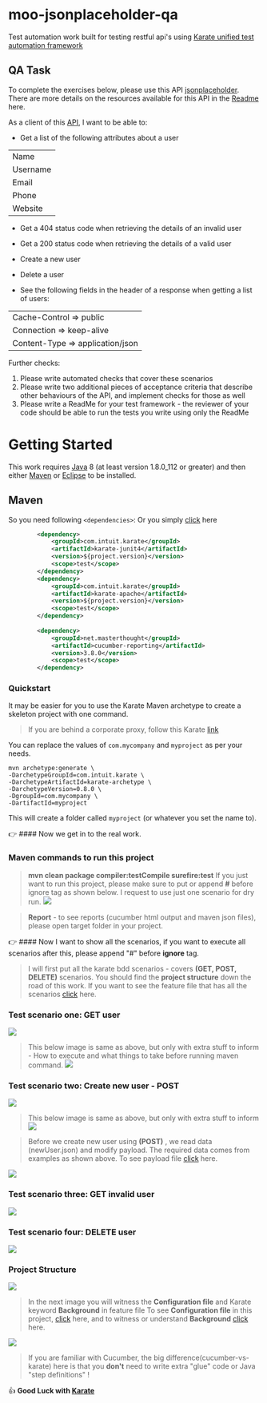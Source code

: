 # moo-jsonplaceholder-qa

Test automation work built for testing restful api's using [Karate unified test automation framework](https://github.com/intuit/karate)

## QA Task


To complete the exercises below, please use this API [jsonplaceholder](https://jsonplaceholder.typicode.com/). There are more details on the resources available for this API in the [Readme](https://github.com/typicode/jsonplaceholder) here.


As a client of this [API](https://jsonplaceholder.typicode.com/users), I want to be able to:

 - Get a list of the following attributes about a user
<table>
 <tr><td>Name</td></tr>
 <tr><td>Username</td></tr>
 <tr><td>Email</td></tr>
 <tr><td>Phone</td></tr>
 <tr><td>Website</td></tr>
 </table>
 
 - Get a 404 status code when retrieving the details of an invalid user
 
 - Get a 200 status code when retrieving the details of a valid user
 
 - Create a new user
 
 - Delete a user
 
 - See the following fields in the header of a response when getting a list of users:
<table>
 <tr><td>Cache-Control => public</td></tr>
 <tr><td>Connection => keep-alive</td></tr>
 <tr><td>Content-Type => application/json</td></tr> 
</table>


Further checks:

1. Please write automated checks that cover these scenarios
2. Please write two additional pieces of acceptance criteria that describe other behaviours of the API, and implement checks for those as well
3. Please write a ReadMe for your test framework - the reviewer of your code should be able to run the tests you write using only the ReadMe


# Getting Started
This work requires [Java](http://www.oracle.com/technetwork/java/javase/downloads/index.html) 8 (at least version 1.8.0_112 or greater) and then either [Maven](http://maven.apache.org) or [Eclipse](#eclipse-quickstart) to be installed.

## Maven

So you need following `<dependencies>`: Or you simply [click](https://github.com/meharlist/moo-jsonplaceholder-qa/blob/master/pom.xml) here

```xml
	    <dependency>
            <groupId>com.intuit.karate</groupId>
            <artifactId>karate-junit4</artifactId>
            <version>${project.version}</version>
            <scope>test</scope>
        </dependency>
        <dependency>
            <groupId>com.intuit.karate</groupId>
            <artifactId>karate-apache</artifactId>
            <version>${project.version}</version>
            <scope>test</scope>
        </dependency>         
                    
        <dependency>
            <groupId>net.masterthought</groupId>
            <artifactId>cucumber-reporting</artifactId>
            <version>3.8.0</version>
            <scope>test</scope>
        </dependency>
```


### Quickstart
It may be easier for you to use the Karate Maven archetype to create a skeleton project with one command.

> If you are behind a corporate proxy, follow this Karate [link](https://github.com/intuit/karate#quickstart)

You can replace the values of `com.mycompany` and `myproject` as per your needs.

```
mvn archetype:generate \
-DarchetypeGroupId=com.intuit.karate \
-DarchetypeArtifactId=karate-archetype \
-DarchetypeVersion=0.8.0 \
-DgroupId=com.mycompany \
-DartifactId=myproject
```

This will create a folder called `myproject` (or whatever you set the name to).


:point_right: #### Now we get in to the real work.

### Maven commands to run this project

> **mvn clean package compiler:testCompile surefire:test**
If you just want to run this project, please make sure to put or append **#** before ignore tag as shown below. I request to use just one scenario for dry run.
![](images/keeping_hash_sign_01.JPG)

> **Report** - to see reports (cucumber html output and maven json files), please open target folder in your project.

:point_right: #### Now I want to show all the scenarios, if you want to execute all scenarios after this, please append "#" before **ignore** tag.

> I will first put all the karate bdd scenarios - covers **(GET, POST, DELETE)** scenarios. You should find the **project structure** down the road of this work.
If you want to see the feature file that has all the scenarios [click](https://github.com/meharlist/moo-jsonplaceholder-qa/blob/master/src/test/java/moo/users/users.feature) here.


### Test scenario one: GET user

![](images/scenario_get_2.JPG)

> This below image is same as above, but only with extra stuff to inform - How to execute and what things to take before running maven command.
![](images/scenario_get_1.JPG)


### Test scenario two: Create new user - POST

![](images/scenario_post_01.JPG)

> This below image is same as above, but only with extra stuff to inform
![](images/scenario_post_02.jpg)

> Before we create new user using **(POST)** , we read data (newUser.json) and modify payload. The required data comes from examples as shown above.
To see payload file [click](https://github.com/meharlist/moo-jsonplaceholder-qa/blob/master/src/test/java/moo/users/newUser.json) here.

![](images/scenario_post_03.jpg)


### Test scenario three: GET invalid user

![](images/scenario_get_invalid_01.JPG)

### Test scenario four: DELETE user 

![](images/scenario_get_del_01.JPG)


### Project Structure

![](images/project_struc_01.jpg)

> In the next image you will witness the **Configuration file** and Karate keyword **Background** in feature file
To see **Configuration file** in this project, [click](https://github.com/meharlist/moo-jsonplaceholder-qa/blob/master/src/test/java/karate-config.js) here, and to witness or understand **Background** [click](https://github.com/meharlist/moo-jsonplaceholder-qa/blob/master/src/test/java/moo/users/users.feature) here.

![](images/baseUrl_config_feature_file.jpg)


> If you are familiar with Cucumber, the big difference(cucumber-vs-karate) here is that you **don't** need to write extra "glue" code or Java "step definitions" !

:thumbsup: **Good Luck with [Karate](https://github.com/intuit/karate#quickstart)**